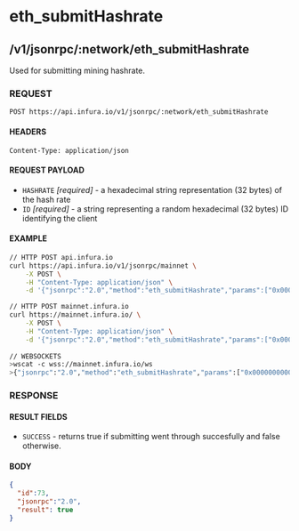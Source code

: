 # eth_submitHashrate

## /v1/jsonrpc/:network/eth_submitHashrate

Used for submitting mining hashrate.

### REQUEST

`POST https://api.infura.io/v1/jsonrpc/:network/eth_submitHashrate`

#### HEADERS

`Content-Type: application/json`

#### REQUEST PAYLOAD
- `HASHRATE` _[required]_ - a hexadecimal string representation (32 bytes) of the hash rate
- `ID` _[required]_ - a string representing a random hexadecimal (32 bytes) ID identifying the client

#### EXAMPLE
```bash
// HTTP POST api.infura.io
curl https://api.infura.io/v1/jsonrpc/mainnet \
    -X POST \
    -H "Content-Type: application/json" \
    -d '{"jsonrpc":"2.0","method":"eth_submitHashrate","params":["0x0000000000000000000000000000000000000000000000000000000000500000", "0x59daa26581d0acd1fce254fb7e85952f4c09d0915afd33d3886cd914bc7d283c"],"id":1}'

// HTTP POST mainnet.infura.io
curl https://mainnet.infura.io/ \
    -X POST \
    -H "Content-Type: application/json" \
    -d '{"jsonrpc":"2.0","method":"eth_submitHashrate","params":["0x0000000000000000000000000000000000000000000000000000000000500000", "0x59daa26581d0acd1fce254fb7e85952f4c09d0915afd33d3886cd914bc7d283c"],"id":1}'
    
// WEBSOCKETS
>wscat -c wss://mainnet.infura.io/ws 
>{"jsonrpc":"2.0","method":"eth_submitHashrate","params":["0x0000000000000000000000000000000000000000000000000000000000500000", "0x59daa26581d0acd1fce254fb7e85952f4c09d0915afd33d3886cd914bc7d283c"],"id":1}
```

### RESPONSE

#### RESULT FIELDS
- `SUCCESS` - returns true if submitting went through succesfully and false otherwise.

#### BODY

```json
{
  "id":73,
  "jsonrpc":"2.0",
  "result": true
}
```
